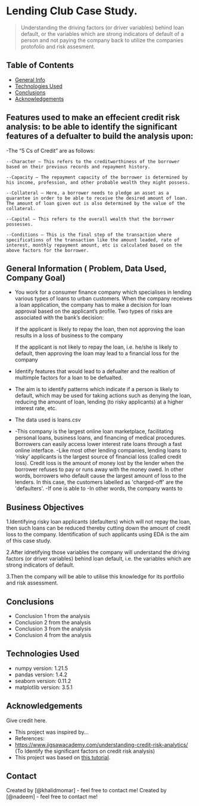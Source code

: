 # Lending Club Case Study.
> Understanding the driving factors (or driver variables) behind loan default, or the variables which are strong indicators of default of a person and not paying the company back to utilize the companies protofolio and risk assesment.


## Table of Contents
* [General Info](#general-information)
* [Technologies Used](#technologies-used)
* [Conclusions](#conclusions)
* [Acknowledgements](#acknowledgements)

<!-- You can include any other section that is pertinent to your problem -->

## Features used to make an effecient credit risk analysis: to be able to identify the significant features of a defualter to build the analysis upon:
-The “5 Cs of Credit” are as follows: 

    --Character – This refers to the creditworthiness of the borrower based on their previous records and repayment history.

    --Capacity – The repayment capacity of the borrower is determined by his income, profession, and other probable wealth they might possess. 

    --Collateral – Here, a borrower needs to pledge an asset as a guarantee in order to be able to receive the desired amount of loan. The amount of loan given out is also determined by the value of the collateral.

    --Capital – This refers to the overall wealth that the borrower possesses.
    
    --Conditions – This is the final step of the transaction where specifications of the transaction like the amount leaded, rate of interest, monthly repayment amount, etc is calculated based on the above factors for the borrower. 

## General Information ( Problem, Data Used, Company Goal)

      
- You work for a consumer finance company which specialises in lending various types of loans to urban customers. When the company receives a loan application, the       company has to make a decision for loan approval based on the applicant’s profile. Two types of risks are associated with the bank’s decision:

    If the applicant is likely to repay the loan, then not approving the loan results in a loss of business to the company

    If the applicant is not likely to repay the loan, i.e. he/she is likely to default, then approving the loan may lead to a financial loss for the company
- Identify features that would lead to a defualter and the realtion of multimple factors for a loan to be defualted.
- The aim is to identify patterns which indicate if a person is likely to default, which may be used for taking actions such as denying the loan, reducing the amount     of loan, lending (to risky applicants) at a higher interest rate, etc.
- The data used is loans.csv
- -This company is the largest online loan marketplace, facilitating personal loans, business loans, and financing of medical procedures. Borrowers can easily access   lower interest rate loans through a fast online interface. 
-Like most other lending companies, lending loans to ‘risky’ applicants is the largest source of financial loss (called credit loss). Credit loss is the amount of money lost by the lender when the borrower refuses to pay or runs away with the money owed. In other words, borrowers who default cause the largest amount of loss to the lenders. In this case, the customers labelled as 'charged-off' are the 'defaulters'. 
-If one is able to 
-In other words, the company wants to 

<!-- You don't have to answer all the questions - just the ones relevant to your project. -->

## Business Objectives

1.Identifying risky loan applicants (defaulters) which will not repay the loan, then such loans can be reduced thereby cutting down the amount of credit loss to the company. Identification of such applicants using EDA is the aim of this case study.

2.After idnetifying those variables the company will understand the driving factors (or driver variables) behind loan default, i.e. the variables which are strong indicators of default.

3.Then the company will be able to utilise this knowledge for its portfolio and risk assessment. 

## Conclusions
- Conclusion 1 from the analysis
- Conclusion 2 from the analysis
- Conclusion 3 from the analysis
- Conclusion 4 from the analysis

<!-- You don't have to answer all the questions - just the ones relevant to your project. -->


## Technologies Used
- numpy version: 1.21.5
- pandas version: 1.4.2
- seaborn version: 0.11.2
- matplotlib version: 3.5.1


## Acknowledgements
Give credit here.
- This project was inspired by...
- References:
- https://www.jigsawacademy.com/understanding-credit-risk-analytics/ (To Identify the significant factors on credit risk analysis)
- This project was based on [this tutorial](https://www.example.com).


## Contact
Created by [@khalidmomar] - feel free to contact me!
Created by [@nadeem] - feel free to contact me!

